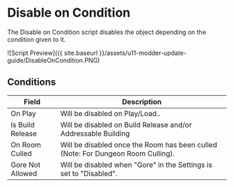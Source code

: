 # Disable on Condition

The Disable on Condition script disables the object depending on the condition given to it.

![Script Preview]({{ site.baseurl }}/assets/u11-modder-update-guide/DisableOnCondition.PNG)

## Conditions

| Field                       | Description
| ---                         | ---
| On Play                     | Will be disabled on Play/Load..
| Is Build Release            | Will be disabled on Build Release and/or Addressable Building
| On Room Culled              | Will be disabled once the Room has been culled (Note: For Dungeon Room Culling).
| Gore Not Allowed            | Will be disabled when "Gore" in the Settings is set to "Disabled".